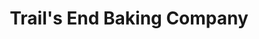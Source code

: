 ---
title: "Trail's End Baking Company"
url: /ludington/trails-end-baking-company/
shop: Bäckerei
---